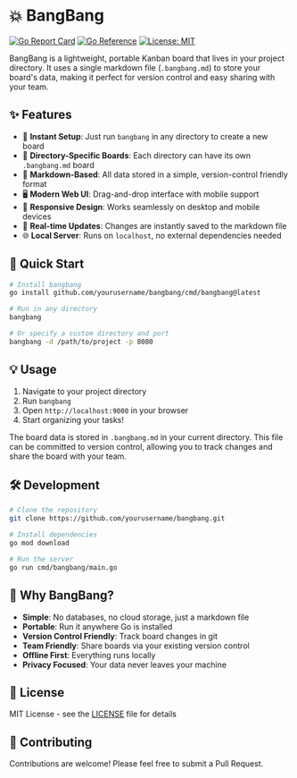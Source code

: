 # 💥 BangBang

[![Go Report Card](https://goreportcard.com/badge/github.com/yourusername/bangbang)](https://goreportcard.com/report/github.com/yourusername/bangbang)
[![Go Reference](https://pkg.go.dev/badge/github.com/yourusername/bangbang.svg)](https://pkg.go.dev/github.com/yourusername/bangbang)
[![License: MIT](https://img.shields.io/badge/License-MIT-yellow.svg)](https://opensource.org/licenses/MIT)

BangBang is a lightweight, portable Kanban board that lives in your project directory. It uses a single markdown file (`.bangbang.md`) to store your board's data, making it perfect for version control and easy sharing with your team.

## ✨ Features

- 🚀 **Instant Setup**: Just run `bangbang` in any directory to create a new board
- 📁 **Directory-Specific Boards**: Each directory can have its own `.bangbang.md` board
- 🎯 **Markdown-Based**: All data stored in a simple, version-control friendly format
- 🖥️ **Modern Web UI**: Drag-and-drop interface with mobile support
- 🎨 **Responsive Design**: Works seamlessly on desktop and mobile devices
- 🔄 **Real-time Updates**: Changes are instantly saved to the markdown file
- 🌐 **Local Server**: Runs on `localhost`, no external dependencies needed

## 🚀 Quick Start

```bash
# Install bangbang
go install github.com/yourusername/bangbang/cmd/bangbang@latest

# Run in any directory
bangbang

# Or specify a custom directory and port
bangbang -d /path/to/project -p 8080
```

## 💡 Usage

1. Navigate to your project directory
2. Run `bangbang`
3. Open `http://localhost:9000` in your browser
4. Start organizing your tasks!

The board data is stored in `.bangbang.md` in your current directory. This file can be committed to version control, allowing you to track changes and share the board with your team.

## 🛠️ Development

```bash
# Clone the repository
git clone https://github.com/yourusername/bangbang.git

# Install dependencies
go mod download

# Run the server
go run cmd/bangbang/main.go
```

## 🎯 Why BangBang?

- **Simple**: No databases, no cloud storage, just a markdown file
- **Portable**: Run it anywhere Go is installed
- **Version Control Friendly**: Track board changes in git
- **Team Friendly**: Share boards via your existing version control
- **Offline First**: Everything runs locally
- **Privacy Focused**: Your data never leaves your machine

## 📝 License

MIT License - see the [LICENSE](LICENSE) file for details

## 🤝 Contributing

Contributions are welcome! Please feel free to submit a Pull Request.
